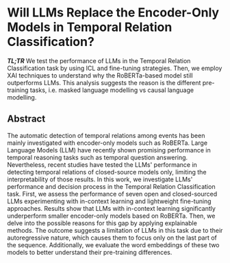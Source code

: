 # Will LLMs Replace the Encoder-Only Models in Temporal Relation Classification?
***TL;TR***
We test the performance of LLMs in the Temporal Relation Classification task by using ICL and fine-tuning strategies. Then, we employ XAI techniques to understand why the RoBERTa-based model still outperforms LLMs. This analysis suggests the reason is the different pre-training tasks, i.e. masked language modelling vs causal language modelling. 

## Abstract
The automatic detection of temporal relations among events has been mainly investigated with encoder-only models such as RoBERTa. Large Language Models (LLM) have recently shown promising performance in temporal reasoning tasks such as temporal question answering. Nevertheless, recent studies have tested the LLMs' performance in detecting temporal relations of closed-source models only, limiting the interpretability of those results. In this work, we investigate LLMs' performance and decision process in the Temporal Relation Classification task. First, we assess the performance of seven open and closed-sourced LLMs experimenting with in-context learning and lightweight fine-tuning approaches. Results show that LLMs with in-context learning significantly underperform smaller encoder-only models based on RoBERTa. Then, we delve into the possible reasons for this gap by applying explainable methods. The outcome suggests a limitation of LLMs in this task due to their autoregressive nature, which causes them to focus only on the last part of the sequence. Additionally, we evaluate the word embeddings of these two models to better understand their pre-training differences. 
